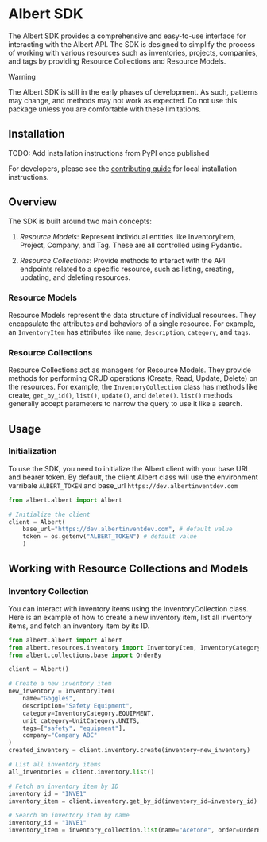 # Albert SDK
The Albert SDK provides a comprehensive and easy-to-use interface for interacting with the Albert API. The SDK is designed to simplify the process of working with various resources such as inventories, projects, companies, and tags by providing Resource Collections and Resource Models.

> [!WARNING]  
> The Albert SDK is still in the early phases of development. As such, patterns may change, and methods may not work as expected. Do not use this package unless you are comfortable with these limitations.

## Installation

TODO: Add installation instructions from PyPI once published

For developers, please see the [contributing guide](CONTRIBUTING.mD) for local installation instructions.

## Overview
The SDK is built around two main concepts:

1. *Resource Models*: Represent individual entities like InventoryItem, Project, Company, and Tag. These are all controlled using Pydantic.

2. *Resource Collections*: Provide methods to interact with the API endpoints related to a specific resource, such as listing, creating, updating, and deleting resources.

### Resource Models
Resource Models represent the data structure of individual resources. They encapsulate the attributes and behaviors of a single resource. For example, an `InventoryItem` has attributes like `name`, `description`, `category`, and `tags`.

### Resource Collections
Resource Collections act as managers for Resource Models. They provide methods for performing CRUD operations (Create, Read, Update, Delete) on the resources. For example, the `InventoryCollection` class has methods like create, `get_by_id()`, `list()`, `update()`, and `delete()`. `list()` methods generally accept parameters to narrow the query to use it like a search.

## Usage
### Initialization
To use the SDK, you need to initialize the Albert client with your base URL and bearer token.
By default, the client Albert class will use the environment varribale `ALBERT_TOKEN` and base_url `https://dev.albertinventdev.com`

```python
from albert.albert import Albert

# Initialize the client
client = Albert(
    base_url="https://dev.albertinventdev.com", # default value
    token = os.getenv("ALBERT_TOKEN") # default value
    )
```

## Working with Resource Collections and Models
### Inventory Collection
You can interact with inventory items using the InventoryCollection class. Here is an example of how to create a new inventory item, list all inventory items, and fetch an inventory item by its ID.

```python
from albert.albert import Albert
from albert.resources.inventory import InventoryItem, InventoryCategory, UnitCategory
from albert.collections.base import OrderBy

client = Albert()

# Create a new inventory item
new_inventory = InventoryItem(
    name="Goggles",
    description="Safety Equipment",
    category=InventoryCategory.EQUIPMENT,
    unit_category=UnitCategory.UNITS,
    tags=["safety", "equipment"],
    company="Company ABC"
)
created_inventory = client.inventory.create(inventory=new_inventory)

# List all inventory items
all_inventories = client.inventory.list()

# Fetch an inventory item by ID
inventory_id = "INVE1"
inventory_item = client.inventory.get_by_id(inventory_id=inventory_id)

# Search an inventory item by name
inventory_id = "INVE1"
inventory_item = inventory_collection.list(name="Acetone", order=OrderBy.ACCENDING)
```